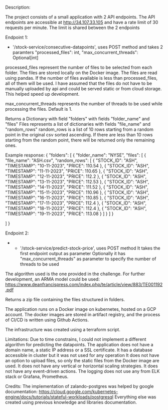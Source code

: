 Description:

The project consists of a small application with 2 API endpoints.
The API endpoints are accessible at http://34.107.33.105 and have a rate limit of 30 requests per minute. The limit is shared between the 2 endpoints

Endpoint 1:
 - '/stock-service/consecutive-datapoints', uses POST method and takes 2 paramters
 "processed_files": int, "max_concurrent_threads": Optional[int]

 processed_files represent the number of files to be selected from each folder. The files
 are stored locally on the Docker image. The files are read using pandas.
 If the number of files available is less than processed_files, all of them will be used.
 I have assumed that the files do not have to be manually uploaded by api and could be served static or from cloud storage.
 This helped speed up development.

 max_concurrent_threads represents the number of threads to be used while processing the files.
 Default is 1.

 Returns a Dictionary with field "folders" with fields "folder_name" and "files"
 Files represents a list of dictionaries with fields "file_name" and "random_rows"
 random_rows is a list of 10 rows starting from a random point in the original csv sorted ascending.
 If there are less than 10 rows starting from the random point, there will be returned only the remaining ones.

 Example response: {
  "folders": [
    {
      "folder_name": "NYSE",
      "files": [
        {
          "file_name": "ASH.csv",
          "random_rows": [
            {
              "STOCK_ID": "ASH",
              "TIMESTAMP": "10-11-2023",
              "PRICE": 110.54
            },
            {
              "STOCK_ID": "ASH",
              "TIMESTAMP": "11-11-2023",
              "PRICE": 110.65
            },
            {
              "STOCK_ID": "ASH",
              "TIMESTAMP": "12-11-2023",
              "PRICE": 112.2
            },
            {
              "STOCK_ID": "ASH",
              "TIMESTAMP": "13-11-2023",
              "PRICE": 112.53
            },
            {
              "STOCK_ID": "ASH",
              "TIMESTAMP": "14-11-2023",
              "PRICE": 111.52
            },
            {
              "STOCK_ID": "ASH",
              "TIMESTAMP": "15-11-2023",
              "PRICE": 110.96
            },
            {
              "STOCK_ID": "ASH",
              "TIMESTAMP": "16-11-2023",
              "PRICE": 110.85
            },
            {
              "STOCK_ID": "ASH",
              "TIMESTAMP": "17-11-2023",
              "PRICE": 112.4
            },
            {
              "STOCK_ID": "ASH",
              "TIMESTAMP": "18-11-2023",
              "PRICE": 112.4
            },
            {
              "STOCK_ID": "ASH",
              "TIMESTAMP": "19-11-2023",
              "PRICE": 113.08
            }
          ]
        }
      ]
    }
   
  ]
}

Endpoint 2:
 - - '/stock-service/predict-stock-price', uses POST method
 It takes the first endpoint output as parameter
 Optionally it has "max_concurrent_threads" as parameter to specify the number of threads to be used

 The algorithm used is the one provided in the challenge.
 For further development, an ARMA model could be used: 
 https://www.deanfrancispress.com/index.php/te/article/view/883/TE001192.pdf

 Returns a zip file containing the files structured in folders.


 The application runs on a Docker image on kubernetes, hosted on a GCP account.
 The docker images are stored in artifact registry, and the process of CI/CD is
 written using Github Actions.

 The infrastructure was created using a terraform script. 

 Limitations:
 Due to time constrains, I could not implement a different algorithm for predicting the datapoints.
 The application does not have a domain name, a static IP address or a SSL certificate.
 It has a database accessible in cluster but it was not used for any operation
 It does not have an option to upload files, so only the static files from the Docker image are used.
 It does not have any vertical or horizontal scaling strategies.
 It does not have any event-driven actions.
 The logging does not use any from ELK stack or Grafana, Prometheus.

 Credits:
 The implementation of zalando-postgres was helped by google documentation: 
 https://cloud.google.com/kubernetes-engine/docs/tutorials/stateful-workloads/postgresql
 Everything else was created using previous knowledge and libraries documentation.



